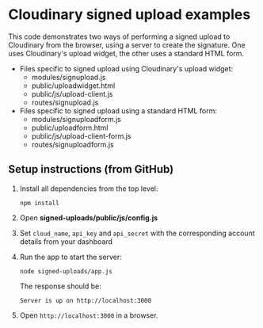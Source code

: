 # Cloudinary signed upload examples

This code demonstrates two ways of performing a signed upload to Cloudinary from the browser, using a server to create the signature. One uses Cloudinary's upload widget, the other uses a standard HTML form.

* Files specific to signed upload using Cloudinary's upload widget:
  * modules/signupload.js
  * public/uploadwidget.html
  * public/js/upload-client.js
  * routes/signupload.js
* Files specific to signed upload using a standard HTML form:
  * modules/signuploadform.js
  * public/uploadform.html
  * public/js/upload-client-form.js
  * routes/signuploadform.js

## Setup instructions (from GitHub)

1. Install all dependencies from the top level:
   
   `npm install`
1. Open **signed-uploads/public/js/config.js**
1. Set `cloud_name`, `api_key` and `api_secret` with the corresponding account details from your dashboard
1. Run the app to start the server:
    
    `node signed-uploads/app.js`

    The response should be:

    `Server is up on http://localhost:3000`
1. Open `http://localhost:3000` in a browser.
